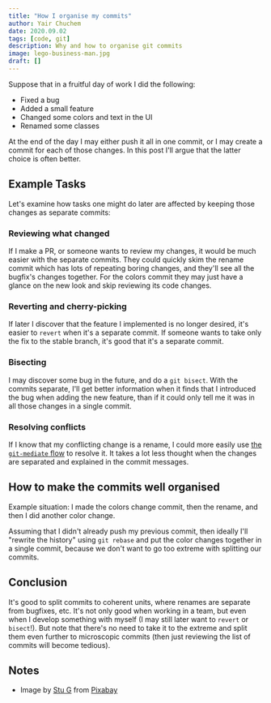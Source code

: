 ```yaml
---
title: "How I organise my commits"
author: Yair Chuchem
date: 2020.09.02
tags: [code, git]
description: Why and how to organise git commits
image: lego-business-man.jpg
draft: []
---
```


Suppose that in a fruitful day of work I did the following:

* Fixed a bug
* Added a small feature
* Changed some colors and text in the UI
* Renamed some classes

At the end of the day I may either push it all in one commit, or I may create a commit for each of those changes. In this post I'll argue that the latter choice is often better.

## Example Tasks

Let's examine how tasks one might do later are affected by keeping those changes as separate commits:

### Reviewing what changed

If I make a PR, or someone wants to review my changes, it would be much easier with the separate commits. They could quickly skim the rename commit which has lots of repeating boring changes, and they'll see all the bugfix's changes together. For the colors commit they may just have a glance on the new look and skip reviewing its code changes.

### Reverting and cherry-picking

If later I discover that the feature I implemented is no longer desired, it's easier to `revert` when it's a separate commit. If someone wants to take only the fix to the stable branch, it's good that it's a separate commit.

### Bisecting

I may discover some bug in the future, and do a `git bisect`. With the commits separate, I'll get better information when it finds that I introduced the bug when adding the new feature, than if it could only tell me it was in all those changes in a single commit.

### Resolving conflicts

If I know that my conflicting change is a rename, I could more easily use [the `git-mediate` flow](/posts/git-mediate-stops-fear) to resolve it. It takes a lot less thought when the changes are separated and explained in the commit messages.

## How to make the commits well organised

Example situation: I made the colors change commit, then the rename, and then I did another color change.

Assuming that I didn't already push my previous commit, then ideally I'll "rewrite the history" using `git rebase` and put the color changes together in a single commit, because we don't want to go too extreme with splitting our commits.

## Conclusion

It's good to split commits to coherent units, where renames are separate from bugfixes, etc. It's not only good when working in a team, but even when I develop something with myself (I may still later want to `revert` or `bisect`!). But note that there's no need to take it to the extreme and split them even further to microscopic commits (then just reviewing the list of commits will become tedious).

## Notes

* Image by <a href="https://pixabay.com/users/CapsandCapital-11428599/?utm_source=link-attribution&amp;utm_medium=referral&amp;utm_campaign=image&amp;utm_content=4250499">Stu G</a> from <a href="https://pixabay.com/?utm_source=link-attribution&amp;utm_medium=referral&amp;utm_campaign=image&amp;utm_content=4250499">Pixabay</a>
